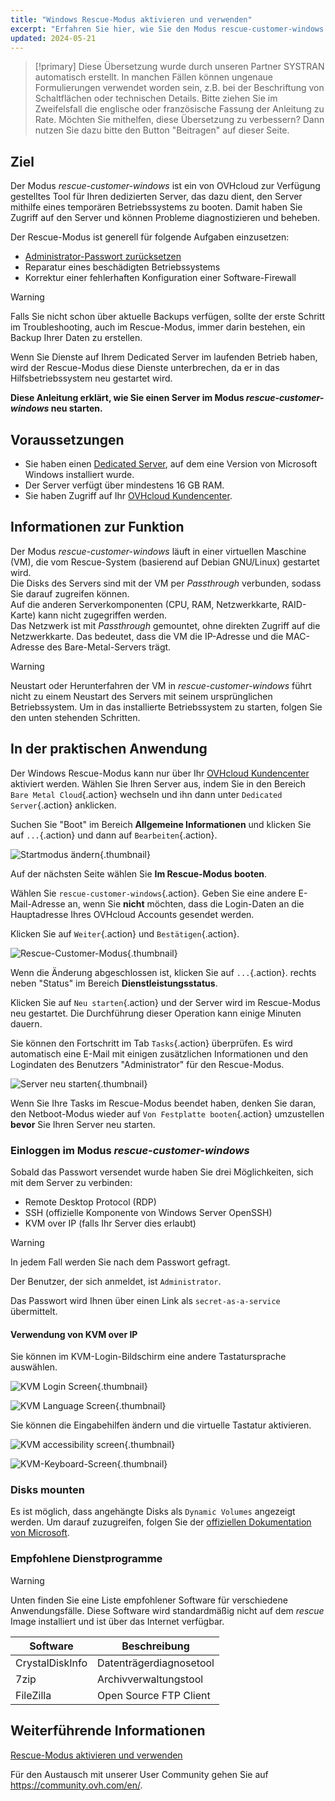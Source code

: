 ```yaml
---
title: "Windows Rescue-Modus aktivieren und verwenden"
excerpt: "Erfahren Sie hier, wie Sie den Modus rescue-customer-windows zur Fehlerbehebung bei einem OVHcloud Dedicated Server einsetzen"
updated: 2024-05-21
---
```


> [!primary]
> Diese Übersetzung wurde durch unseren Partner SYSTRAN automatisch erstellt. In manchen Fällen können ungenaue Formulierungen verwendet worden sein, z.B. bei der Beschriftung von Schaltflächen oder technischen Details. Bitte ziehen Sie im Zweifelsfall die englische oder französische Fassung der Anleitung zu Rate. Möchten Sie mithelfen, diese Übersetzung zu verbessern? Dann nutzen Sie dazu bitte den Button "Beitragen" auf dieser Seite.
>

## Ziel

Der Modus *rescue-customer-windows* ist ein von OVHcloud zur Verfügung gestelltes Tool für Ihren dedizierten Server, das dazu dient, den Server mithilfe eines temporären Betriebssystems zu booten. Damit haben Sie Zugriff auf den Server und können Probleme diagnostizieren und beheben.

Der Rescue-Modus ist generell für folgende Aufgaben einzusetzen:

- [Administrator-Passwort zurücksetzen](/pages/bare_metal_cloud/dedicated_servers/changing-admin-password-on-windows)
- Reparatur eines beschädigten Betriebssystems
- Korrektur einer fehlerhaften Konfiguration einer Software-Firewall

> [!warning]
>
> Falls Sie nicht schon über aktuelle Backups verfügen, sollte der erste Schritt im Troubleshooting, auch im Rescue-Modus, immer darin bestehen, ein Backup Ihrer Daten zu erstellen.
>
> Wenn Sie Dienste auf Ihrem Dedicated Server im laufenden Betrieb haben, wird der Rescue-Modus diese Dienste unterbrechen, da er in das Hilfsbetriebssystem neu gestartet wird.
> 

**Diese Anleitung erklärt, wie Sie einen Server im Modus *rescue-customer-windows* neu starten.**

## Voraussetzungen

- Sie haben einen [Dedicated Server](/links/bare-metal/bare-metal), auf dem eine Version von Microsoft Windows installiert wurde.
- Der Server verfügt über mindestens 16 GB RAM.
- Sie haben Zugriff auf Ihr [OVHcloud Kundencenter](/links/manager).

## Informationen zur Funktion

Der Modus *rescue-customer-windows* läuft in einer virtuellen Maschine (VM), die vom Rescue-System (basierend auf Debian GNU/Linux) gestartet wird.<br>
Die Disks des Servers sind mit der VM per *Passthrough* verbunden, sodass Sie darauf zugreifen können.<br>
Auf die anderen Serverkomponenten (CPU, RAM, Netzwerkkarte, RAID-Karte) kann nicht zugegriffen werden.<br>
Das Netzwerk ist mit *Passthrough* gemountet, ohne direkten Zugriff auf die Netzwerkkarte. Das bedeutet, dass die VM die IP-Adresse und die MAC-Adresse des Bare-Metal-Servers trägt.

> [!warning]
>
> Neustart oder Herunterfahren der VM in *rescue-customer-windows* führt nicht zu einem Neustart des Servers mit seinem ursprünglichen Betriebssystem.
> Um in das installierte Betriebssystem zu starten, folgen Sie den unten stehenden Schritten.

## In der praktischen Anwendung

Der Windows Rescue-Modus kann nur über Ihr [OVHcloud Kundencenter](/links/manager) aktiviert werden. Wählen Sie Ihren Server aus, indem Sie in den Bereich `Bare Metal Cloud`{.action} wechseln und ihn dann unter `Dedicated Server`{.action} anklicken.

Suchen Sie "Boot" im Bereich **Allgemeine Informationen** und klicken Sie auf `...`{.action} und dann auf `Bearbeiten`{.action}.

![Startmodus ändern](images/rescue-mode-001.png){.thumbnail}

Auf der nächsten Seite wählen Sie **Im Rescue-Modus booten**.

Wählen Sie `rescue-customer-windows`{.action}. Geben Sie eine andere E-Mail-Adresse an, wenn Sie **nicht** möchten, dass die Login-Daten an die Hauptadresse Ihres OVHcloud Accounts gesendet werden.

Klicken Sie auf `Weiter`{.action} und `Bestätigen`{.action}.

![Rescue-Customer-Modus](images/Rescue-Manager-windows-menu.png){.thumbnail}

Wenn die Änderung abgeschlossen ist, klicken Sie auf `...`{.action}. rechts neben "Status" im Bereich **Dienstleistungsstatus**.

Klicken Sie auf `Neu starten`{.action} und der Server wird im Rescue-Modus neu gestartet. Die Durchführung dieser Operation kann einige Minuten dauern.

Sie können den Fortschritt im Tab `Tasks`{.action} überprüfen. Es wird automatisch eine E-Mail mit einigen zusätzlichen Informationen und den Logindaten des Benutzers "Administrator" für den Rescue-Modus.

![Server neu starten](images/rescue-mode-02.png){.thumbnail}

Wenn Sie Ihre Tasks im Rescue-Modus beendet haben, denken Sie daran, den Netboot-Modus wieder auf `Von Festplatte booten`{.action} umzustellen **bevor** Sie Ihren Server neu starten.

### Einloggen im Modus *rescue-customer-windows*

Sobald das Passwort versendet wurde haben Sie drei Möglichkeiten, sich mit dem Server zu verbinden:

- Remote Desktop Protocol (RDP)
- SSH (offizielle Komponente von Windows Server OpenSSH)
- KVM over IP (falls Ihr Server dies erlaubt)

> [!warning]
>
> In jedem Fall werden Sie nach dem Passwort gefragt.
>
> Der Benutzer, der sich anmeldet, ist `Administrator`.
>
> Das Passwort wird Ihnen über einen Link als `secret-as-a-service` übermittelt.

#### Verwendung von KVM over IP

Sie können im KVM-Login-Bildschirm eine andere Tastatursprache auswählen.

![KVM Login Screen](images/rescue-kvm-login-screen.png){.thumbnail}

![KVM Language Screen](images/rescue-kvm-login-language.png){.thumbnail}

Sie können die Eingabehilfen ändern und die virtuelle Tastatur aktivieren.

![KVM accessibility screen](images/rescue-kvm-login-accessibility.png){.thumbnail}

![KVM-Keyboard-Screen](images/rescue-kvm-login-keyboard.png){.thumbnail}

### Disks mounten

Es ist möglich, dass angehängte Disks als `Dynamic Volumes` angezeigt werden. Um darauf zuzugreifen, folgen Sie der [offiziellen Dokumentation von Microsoft](https://learn.microsoft.com/en-us/troubleshoot/windows-server/backup-and-storage/troubleshoot-disk-management#a-dynamic-disks-status-is-foreign).

### Empfohlene Dienstprogramme

> [!warning]
>
> Unten finden Sie eine Liste empfohlener Software für verschiedene Anwendungsfälle.
> Diese Software wird standardmäßig nicht auf dem *rescue* Image installiert und ist über das Internet verfügbar.

| Software | Beschreibung |
| --- | --- |
| CrystalDiskInfo | Datenträgerdiagnosetool |
| 7zip | Archivverwaltungstool |
| FileZilla | Open Source FTP Client |

## Weiterführende Informationen

[Rescue-Modus aktivieren und verwenden](/pages/bare_metal_cloud/dedicated_servers/rescue_mode)

Für den Austausch mit unserer User Community gehen Sie auf <https://community.ovh.com/en/>.
